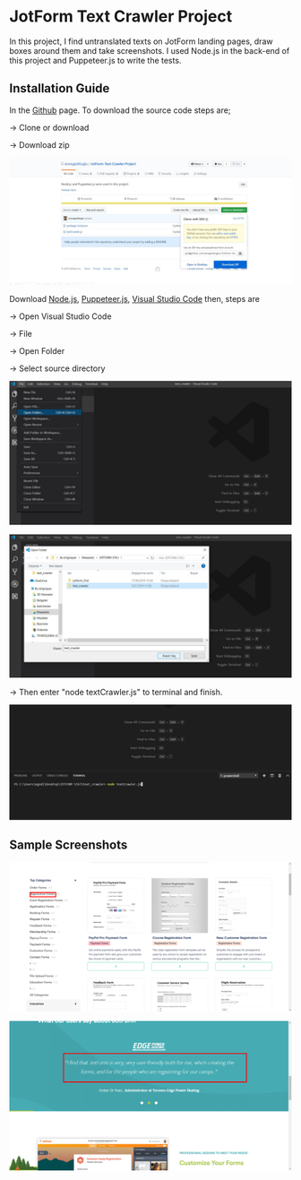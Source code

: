 # JotForm Text Crawler Project
  In this project, I find untranslated texts on JotForm landing pages, draw boxes around them and take screenshots. I used Node.js in the back-end of this project and Puppeteer.js to write the tests.

## Installation Guide

In the [Github](https://github.com/emregedikoglu/JotForm-Text-Crawler-Project) page. To download the source code steps are;

-> Clone or download

-> Download zip

![](https://github.com/emregedikoglu/JotForm-Text-Crawler-Project/blob/master/UI%20Sketches/step1.jpg)

Download [Node.js](https://nodejs.org/en/), [Puppeteer.js](https://pptr.dev/), [Visual Studio Code](https://code.visualstudio.com/) then, steps are

-> Open Visual Studio Code

-> File

-> Open Folder

-> Select source directory 

![](https://github.com/emregedikoglu/JotForm-Text-Crawler-Project/blob/master/UI%20Sketches/step2.jpg)

![](https://github.com/emregedikoglu/JotForm-Text-Crawler-Project/blob/master/UI%20Sketches/step3.jpg)

-> Then enter "node textCrawler.js" to terminal and finish.

![](https://github.com/emregedikoglu/JotForm-Text-Crawler-Project/blob/master/UI%20Sketches/step4.jpg)

## Sample Screenshots

![](https://github.com/emregedikoglu/JotForm-Text-Crawler-Project/blob/master/UI%20Sketches/form-templates-1.png)

![](https://github.com/emregedikoglu/JotForm-Text-Crawler-Project/blob/master/UI%20Sketches/summer-camp-16.png)

